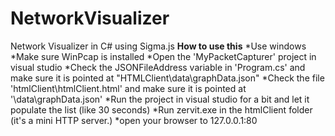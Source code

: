# NetworkVisualizer
Network Visualizer in C# using Sigma.js
**How to use this**
*Use windows
*Make sure WinPcap is installed
*Open the 'MyPacketCapturer' project in visual studio
*Check the JSONFileAddress variable in 'Program.cs' and make sure it is pointed at "HTMLClient\data\graphData.json"
*Check the file 'htmlClient\htmlClient.html' and make sure it is pointed at '\data\graphData.json'
*Run the project in visual studio for a bit and let it populate the list (like 30 seconds)
*Run zervit.exe in the htmlClient folder (it's a mini HTTP server.)
*open your browser to 127.0.0.1:80
